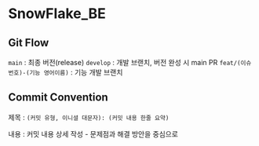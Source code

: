 # SnowFlake_BE

## Git Flow
`main` : 최종 버전(release)
`develop` : 개발 브랜치, 버전 완성 시 main PR
`feat/(이슈번호)-(기능 영어이름)` : 기능 개발 브랜치

## Commit Convention
제목 : `(커밋 유형, 이니셜 대문자): (커밋 내용 한줄 요약)`

내용 : 커밋 내용 상세 작성 - 문제점과 해결 방안을 중심으로
